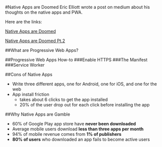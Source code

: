 #Native Apps are Doomed
Eric Elliott wrote a post on medium about his thoughts on the native apps and PWA.

Here are the links:

[Native Apps are Doomed](https://medium.com/javascript-scene/native-apps-are-doomed-ac397148a2c0#.6lkaiyqnr)

[Native Apps are Doomed Pt.2](https://medium.com/javascript-scene/why-native-apps-really-are-doomed-native-apps-are-doomed-pt-2-e035b43170e9#.ri60u0jn2)

##What are Progressive Web Apps?

##Progressive Web Apps How-to
###Enable HTTPS
###The Manifest
###Service Worker

##Cons of Native Apps
* Write three different apps, one for Android, one for iOS, and one for the web
* App install friction
  * takes about 6 clicks to get the app installed
  * 20% of the user drop out for each click before installing the app
  
##Why Native Apps are Gamble
* 60% of Google Play app store have **never been downloaded**
* Average mobile users download **less than three apps per month**
* 94% of mobile revenue comes from **1% of publishers**
* **80% of users** who downloaded an app fails to become active users
